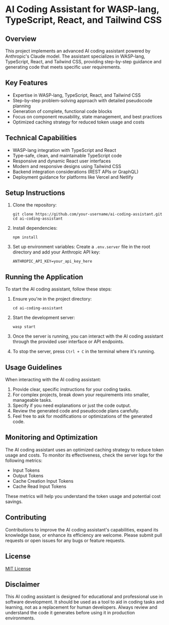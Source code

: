 # AI Coding Assistant for WASP-lang, TypeScript, React, and Tailwind CSS

## Overview

This project implements an advanced AI coding assistant powered by Anthropic's Claude model. The assistant specializes in WASP-lang, TypeScript, React, and Tailwind CSS, providing step-by-step guidance and generating code that meets specific user requirements.

## Key Features

- Expertise in WASP-lang, TypeScript, React, and Tailwind CSS
- Step-by-step problem-solving approach with detailed pseudocode planning
- Generation of complete, functional code blocks
- Focus on component reusability, state management, and best practices
- Optimized caching strategy for reduced token usage and costs

## Technical Capabilities

- WASP-lang integration with TypeScript and React
- Type-safe, clean, and maintainable TypeScript code
- Responsive and dynamic React user interfaces
- Modern and responsive designs using Tailwind CSS
- Backend integration considerations (REST APIs or GraphQL)
- Deployment guidance for platforms like Vercel and Netlify

## Setup Instructions

1. Clone the repository:
   ```
   git clone https://github.com/your-username/ai-coding-assistant.git
   cd ai-coding-assistant
   ```

2. Install dependencies:
   ```
   npm install
   ```

3. Set up environment variables:
   Create a `.env.server` file in the root directory and add your Anthropic API key:
   ```
   ANTHROPIC_API_KEY=your_api_key_here
   ```

## Running the Application

To start the AI coding assistant, follow these steps:

1. Ensure you're in the project directory:
   ```
   cd ai-coding-assistant
   ```

2. Start the development server:
   ```
   wasp start
   ```

3. Once the server is running, you can interact with the AI coding assistant through the provided user interface or API endpoints.

4. To stop the server, press `Ctrl + C` in the terminal where it's running.

## Usage Guidelines

When interacting with the AI coding assistant:

1. Provide clear, specific instructions for your coding tasks.
2. For complex projects, break down your requirements into smaller, manageable tasks.
3. Specify if you need explanations or just the code output.
4. Review the generated code and pseudocode plans carefully.
5. Feel free to ask for modifications or optimizations of the generated code.

## Monitoring and Optimization

The AI coding assistant uses an optimized caching strategy to reduce token usage and costs. To monitor its effectiveness, check the server logs for the following metrics:

- Input Tokens
- Output Tokens
- Cache Creation Input Tokens
- Cache Read Input Tokens

These metrics will help you understand the token usage and potential cost savings.

## Contributing

Contributions to improve the AI coding assistant's capabilities, expand its knowledge base, or enhance its efficiency are welcome. Please submit pull requests or open issues for any bugs or feature requests.

## License

[MIT License](LICENSE)

## Disclaimer

This AI coding assistant is designed for educational and professional use in software development. It should be used as a tool to aid in coding tasks and learning, not as a replacement for human developers. Always review and understand the code it generates before using it in production environments.


